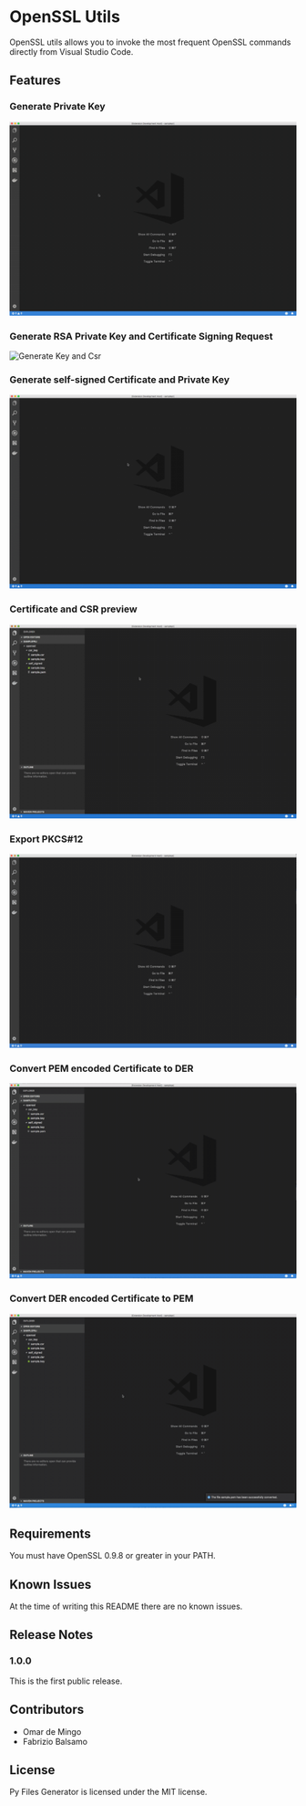 # OpenSSL Utils

OpenSSL utils allows you to invoke the most frequent OpenSSL commands directly from Visual Studio Code.

## Features

### Generate Private Key


![Generate Key and Csr](images/privkey.gif)


### Generate RSA Private Key and Certificate Signing Request 


![Generate Key and Csr](images/keycsr.gif)

### Generate self-signed Certificate and Private Key


![Generate Self-signed](images/selfsigned.gif)


### Certificate and CSR preview

![Preview](images/preview.gif)

### Export PKCS#12


![P12](images/p12.gif)


### Convert PEM encoded Certificate to DER
![PEM2DER](images/pem2der.gif)

### Convert DER encoded Certificate to PEM
![DER2PEM](images/der2pem.gif)


## Requirements

You must have OpenSSL 0.9.8 or greater in your PATH.


## Known Issues

At the time of writing this README there are no known issues.

## Release Notes

### 1.0.0

This is the first public release.


## Contributors

* Omar de Mingo
* Fabrizio Balsamo

## License

Py Files Generator is licensed under the MIT license.
